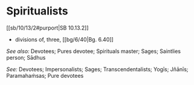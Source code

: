 # Spiritualists

[[sb/10/13/2#purport|SB 10.13.2]]

* divisions of, three, [[bg/6/40|Bg. 6.40]]

*See also:* Devotees; Pures devotee; Spirituals master; Sages; Saintlies person; Sādhus

*See:* Devotees; Impersonalists; Sages; Transcendentalists; Yogīs; Jñānīs; Paramahaṁsas; Pure devotees
